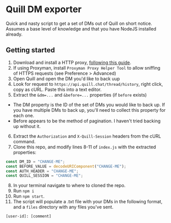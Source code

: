 # Quill DM exporter

Quick and nasty script to get a set of DMs out of Quill on short notice. Assumes a base level of knowledge and that you have NodeJS installed already.

## Getting started

1. Download and install a HTTP proxy, [following this guide](https://stackoverflow.com/a/58776988).
2. If using Proxyman, install `Proxyman Proxy Helper Tool` to allow sniffing of HTTPS requests (see Preference > Advanced)
3. Open Quill and open the DM you'd like to back uup
4. Look for request to `https://api.quill.chat/thread/history`, right click, copy as cURL. Paste this into a text editor.
5. Extract the `&dm=...` and `&before=...` properties (if `before` exists)

- The DM property is the ID of the set of DMs you would like to back up. If you have multiple DMs to back up, you'll need to collect this property for each one.
- Before appears to be the method of pagination. I haven't tried backing up without it.

6. Extract the `Authorization` and `X-Quill-Session` headers from the cURL command.
7. Clone this repo, and modify lines 8-11 of `index.js` with the extracted properties:

```javascript
const DM_ID = "CHANGE-ME";
const BEFORE_VALUE = decodeURIComponent("CHANGE-ME");
const AUTH_HEADER = "CHANGE-ME";
const QUILL_SESSION = "CHANGE-ME";
```

8. In your terminal navigate to where to cloned the repo.
9. Run `npm i`
10. Run `npm start`.
11. The script will populate a .txt file with your DMs in the following format, and a `files` directory with any files you've sent.

```
[user-id]: [comment]
```

